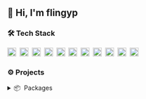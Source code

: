 ## 👋 Hi, I'm flingyp

### 🛠 Tech Stack

<code><img height="20" src="https://api.iconify.design/skill-icons:vuejs-dark.svg"></code>&nbsp;
<code><img height="20" src="https://api.iconify.design/skill-icons:typescript.svg"></code>&nbsp;
<code><img height="20" src="https://api.iconify.design/skill-icons:vite-dark.svg"></code>&nbsp;
<code><img height="20" src="https://api.iconify.design/skill-icons:nuxtjs-dark.svg"></code>&nbsp;
<code><img height="20" src="https://api.iconify.design/skill-icons:tailwindcss-dark.svg"></code>&nbsp;
<code><img height="20" src="https://api.iconify.design/skill-icons:nodejs-dark.svg"></code>&nbsp;
<code><img height="20" src="https://api.iconify.design/logos:vueuse.svg"></code>&nbsp;
<code><img height="20" src="https://api.iconify.design/skill-icons:vite-dark.svg"></code>&nbsp;
<code><img height="20" src="https://api.iconify.design/skill-icons:nestjs-dark.svg"></code>&nbsp;
<code><img height="20" src="https://api.iconify.design/devicon:git.svg"></code>&nbsp;
<code><img height="20" src="https://api.iconify.design/skill-icons:github-dark.svg"></code>&nbsp;

### ⚙️ Projects

<details>
  <summary>📦 &nbsp;Packages</summary>

#### Open projects

- [VAdmire Admin](https://github.com/flingyp/vadmire-admin) - 一款基于 Vue3 + TypeScript + NaiveUI 等技术栈搭建的后台系统
- [vitepress-demo-preview](https://github.com/flingyp/vitepress-demo-preview) - ⚙️⚙️⚙️ Vue component demo preview and source code show of vitepress
- [vite-plugin-clear-console](https://github.com/flingyp/vite-plugin-clear-console) - The plugin is used to clear all console output in the production environment
- [HotNews](https://github.com/flingyp/HotNews) - A plugin to browse hot content for platforms in VSCode
 
#### Personal tools

- [@flypeng/tool](https://github.com/flingyp/flypeng-tool) - Integrate a collection of common tools and methods 
- [@flypeng/lint-config](https://github.com/flingyp/lint-config) - Flingyp's eslint and stylelint config
- [vscode-settings](https://github.com/flingyp/vscode-settings) - My VS Code settings and extensions

#### Basic starters
  
- [Vue Starter](https://github.com/flingyp/vue-starter) - Starter template of Vue Application
- [VCom Starter](https://github.com/flingyp/vcom-starter) - Starter template of Development Vue Component
- [TypeScript Starter](https://github.com/flingyp/ts-starter) - Starter template for TypeScript library
- [Vitepress Starter](https://github.com/flingyp/vitepress-starter) - Starter template for Vitepress Docs
- [Nest Starter](https://github.com/flingyp/nest-starter) - Starter template for Nest services
  
</details>
